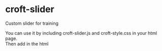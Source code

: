 # croft-slider
Custom slider for training

You can use it by including croft-slider.js and croft-style.css in your html page.<br>
Then add in the html <script> tag:<br>
<pre>
<script>
  const croftSlider = new CroftSlider({
     slider: '.slider', // insert the slider class
     slide: '.slide', // insert the slide class
     slidesToShow: 3 // count of slides on the page
  });
 </script>
 </pre>
